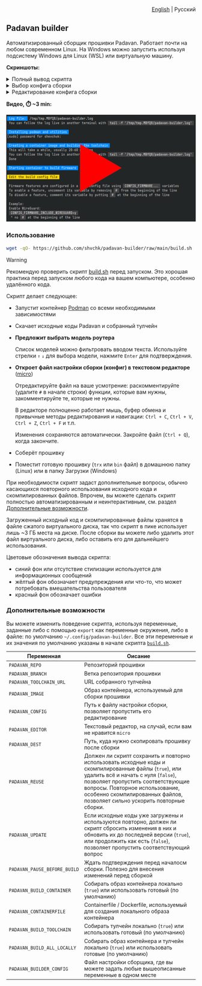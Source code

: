 <p align="right"><a href="README.md">English</a> | Русский</p>

## Padavan builder

Автоматизированный сборщик прошивки Padavan. Работает почти на любом современном Linux. На Windows можно запустить используя подсистему Windows для Linux (WSL) или виртуальную машину.

**Скриншоты:**

<details>
  <summary>Полный вывод скрипта</summary>

  ![Полный вывод скрипта](misc/screenshots/main.webp)
</details>

<details>
  <summary>Выбор конфига сборки</summary>

  ![Выбор конфига сборки](misc/screenshots/select-config.webp)
</details>

<details>
  <summary>Редактирование конфига сборки</summary>

  ![Редактирование конфига сборки](misc/screenshots/edit-config.webp)
</details>

**Видео, ⏱️ ~3 min:**

[![Видео](misc/screenshots/video-preview.webp)](https://youtu.be/AX7YRaR9CBw)


### Использование

```sh
wget -qO- https://github.com/shvchk/padavan-builder/raw/main/build.sh | bash
```

> [!WARNING]  
> Рекомендую проверить скрипт [build.sh](build.sh) перед запуском. Это хорошая практика перед запуском любого кода на вашем компьютере, особенно удалённого кода.

Скрипт делает следующее:

- Запустит контейнер [Podman](https://podman.io) со всеми необходимыми зависимостями

- Скачает исходные коды Padavan и собранный тулчейн

- **Предложит выбрать модель роутера**

  Список моделей можно фильтровать вводом текста. Используйте стрелки `↑` `↓` для выбора модели, нажмите `Enter` для подтверждения.

- **Откроет файл настройки сборки (конфиг) в текстовом редакторе** ([micro](https://micro-editor.github.io))

  Отредактируйте файл на ваше усмотрение: раскомментируйте (удалите `#` в начале строки) функции, которые вам нужны, закомментируйте те, которые не нужны.

  В редакторе полноценно работает мышь, буфер обмена и привычные методы редактирования и навигации: `Ctrl + C`, `Ctrl + V`, `Ctrl + Z`, `Ctrl + F` и т.п.

  Изменения сохраняются автоматически. Закройте файл (`Ctrl + Q`), когда закончите.

- Соберёт прошивку

- Поместит готовую прошивку (`trx` или `bin` файл) в домашнюю папку (Linux) или в папку Загрузки (Windows)

При необходимости скрипт задаст дополнительные вопросы, обычно касающихся повторного использования исходного кода и скомпилированных файлов. Впрочем, вы можете сделать скрипт полностью автоматизированным и неинтерактивным, см. раздел [Дополнительные возможности](#дополнительные-возможности).

Загруженный исходный код и скомпилированные файлы хранятся в файле сжатого виртуального диска, так что скрипт в пике использует лишь ~3 ГБ места на диске. После сборки вы можете либо удалить этот файл виртуального диска, либо оставить его для дальнейшего использования.

Цветовые обозначения вывода скрипта:

- синий фон или отсутствие стилизации используется для информационных сообщений
- жёлтый фон обозначает предупреждения или что-то, что может потребовать вмешательства пользователя
- красный фон обозначает ошибки


### Дополнительные возможности

Вы можете изменить поведение скрипта, используя переменные, заданные либо с помощью `export` как переменные окружения, либо в файле: по умолчанию `~/.config/padavan-builder`. Все эти переменные и их значения по умолчанию указаны в начале скрипта [`build.sh`](build.sh).

Переменная                   | Оисание
-----------------------------|------------------------------------------------------
`PADAVAN_REPO`               | Репозиторий прошивки
`PADAVAN_BRANCH`             | Ветка репозитория прошивки
`PADAVAN_TOOLCHAIN_URL`      | URL собранного тулчейна
`PADAVAN_IMAGE`              | Образ контейнера, используемый для сборки прошивки
`PADAVAN_CONFIG`             | Путь к файлу настройки сборки, позволяет пропустить его редактирование
`PADAVAN_EDITOR`             | Текстовый редактор, на случай, если вам не нравится `micro`
`PADAVAN_DEST`               | Путь, куда нужно скопировать прошивку после сборки
`PADAVAN_REUSE`              | Должен ли скрипт сохранить и повторно использовать исходные коды и скомпилированные файлы (`true`), или удалить всё и начать с нуля (`false`), позволяет пропустить соответствующие вопросы. Повторное использование, особенно скомпилированных файлов, позволяет сильно ускорить повторные сборки.
`PADAVAN_UPDATE`             | Если исходные коды уже загружены и используются повторно, должен ли скрипт сбросить изменения в них и обновить их до последней версии (`true`), или продолжить как есть (`false`), позволяет пропустить соответствующий вопрос
`PADAVAN_PAUSE_BEFORE_BUILD` | Ждать подтверждения перед началосм сборки. Полезно для внесения изменений перед сборкой
`PADAVAN_BUILD_CONTAINER`    | Собирать образ контейнера локально (`true`) или использовать готовый (по умолчанию)
`PADAVAN_CONTAINERFILE`      | Containerfile / Dockerfile, используемый для создания локального образа контейнера
`PADAVAN_BUILD_TOOLCHAIN`    | Собирать тулчейн локально (`true`) или использовать готовый (по умолчанию)
`PADAVAN_BUILD_ALL_LOCALLY`  | Собирать образ контейнера и тулчейн локально (`true`) или использовать готовые (по умолчанию)
`PADAVAN_BUILDER_CONFIG`     | Файл настройки сборщика, где вы можете задать любые вышеописанные переменные в одном месте
